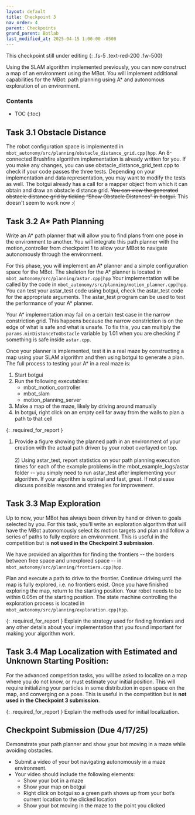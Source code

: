 ```yaml
---
layout: default
title: Checkpoint 3
nav_order: 4
parent: Checkpoints
grand_parent: Botlab
last_modified_at: 2025-04-15 1:00:00 -0500
---
```


This checkpoint still under editing
{: .fs-5 .text-red-200 .fw-500}

Using the SLAM algorithm implemented previously, you can now construct a map of an environment using the MBot. You will implement additional capabilities for the MBot: path planning using A* and autonomous exploration of an environment.

### Contents
* TOC
{:toc}

## Task 3.1 Obstacle Distance

The robot configuration space is implemented in `mbot_autonomy/src/planning/obstacle_distance_grid.cpp|hpp`. An 8-connected Brushfire algorithm implementation is already written for you. If you make any changes, you can use obstacle_distance_grid_test.cpp to check if your code passes the three tests. Depending on your implementation and data representation, you may want to modify the tests as well. The botgui already has a call for a mapper object from which it can obtain and draw an obstacle distance grid. ~~You can view the generated obstacle distance grid by ticking “Show Obstacle Distances” in botgui.~~ This doesn't seem to work now :(

## Task 3.2 A* Path Planning
 
Write an A* path planner that will allow you to find plans from one pose in the environment to  another. You will integrate this path planner with the motion_controller from checkpoint 1 to allow your MBot to navigate autonomously through the environment.

For this phase, you will implement an A* planner and a simple configuration space for the MBot. The skeleton for the A* planner is located in `mbot_autonomy/src/planning/astar.cpp|hpp` Your implementation will be called by the code in `mbot_autonomy/src/planning/motion_planner.cpp|hpp`. You can test your astar_test code using botgui, check the astar_test code for the appropriate arguments. The astar_test program can be used to test the performance of your A* planner.

Your A* implementation may fail on a certain test case in the narrow constriction grid. This happens because the narrow constriction is on the edge of what is safe and what is unsafe. To fix this, you can multiply the `params.minDistanceToObstacle` variable by 1.01 when you are checking if something is safe inside `astar.cpp`.

Once your planner is implemented, test it in a real maze by constructing a map using your SLAM algorithm and then using botgui to generate a plan. The full process to testing your A* in a real maze is:

1. Start botgui
2. Run the following executables:
   - mbot_motion_controller
   - mbot_slam
   - motion_planning_server
3. Make a map of the maze, likely by driving around manually
4. In botgui, right click on an empty cell far away from the walls to plan a path to that cell

{: .required_for_report } 
1) Provide a figure showing the planned path in an environment of your creation with the actual path driven by your robot overlayed on top. <br>
<br> 2) Using astar_test, report statistics on your path planning execution times for each of the example problems in the mbot_example_logs/astar folder -- you simply need to run astar_test after implementing your algorithm. If your algorithm is optimal and fast, great. If not please discuss possible reasons and strategies for improvement.

## Task 3.3 Map Exploration

Up to now, your MBot has always been driven by hand or driven to goals selected by you. For this task, you’ll write an exploration algorithm that will have the MBot autonomously select its motion targets and plan and follow a series of paths to fully explore an environment. This is useful in the competition but is **not used in the Checkpoint 3 submission**.

We have provided an algorithm for finding the frontiers -- the borders between free space and unexplored space -- in `mbot_autonomy/src/planning/frontiers.cpp|hpp`. 

Plan and execute a path to drive to the frontier. Continue driving until the map is fully explored, i.e. no frontiers exist. Once you have finished exploring the map, return to the starting position. Your robot needs to be within 0.05m of the starting position. The state machine controlling the exploration process is located in `mbot_autonomy/src/planning/exploration.cpp|hpp`.

{: .required_for_report } 
Explain the strategy used for finding frontiers and any other details about your implementation that you found important for making your algorithm work.

## Task 3.4 Map Localization with Estimated and Unknown Starting Position:

For the advanced competition tasks, you will be asked to localize on a map where you do not know, or must estimate your initial position. This will require initializing your particles in some distribution in open space on the map, and converging on a pose. This is useful in the competition but is **not used in the Checkpoint 3 submission**.

{: .required_for_report } 
Explain the methods used for initial localization.

## Checkpoint Submission (Due 4/17/25)

Demonstrate your path planner and show your bot moving in a maze while avoiding obstacles.

- Submit a video of your bot navigating autonomously in a maze environment.
- Your video should include the following elements:
  - Show your bot in a maze
  - Show your map on botgui
  - Right click on botgui so a green path shows up from your bot’s current location to the clicked location
  - Show your bot moving in the maze to the point you clicked
